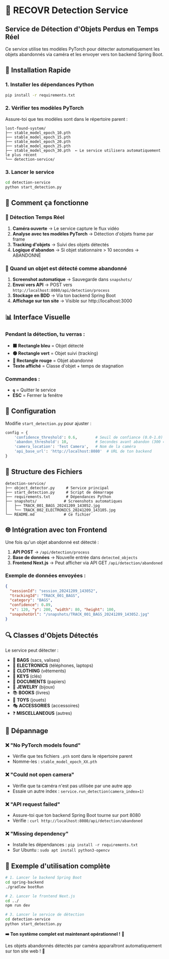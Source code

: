 # 🎯 RECOVR Detection Service

## Service de Détection d'Objets Perdus en Temps Réel

Ce service utilise tes modèles PyTorch pour détecter automatiquement les objets abandonnés via caméra et les envoyer vers ton backend Spring Boot.

## 🚀 Installation Rapide

### 1. Installer les dépendances Python
```bash
pip install -r requirements.txt
```

### 2. Vérifier tes modèles PyTorch
Assure-toi que tes modèles sont dans le répertoire parent :
```
lost-found-system/
├── stable_model_epoch_10.pth
├── stable_model_epoch_15.pth
├── stable_model_epoch_20.pth
├── stable_model_epoch_25.pth
├── stable_model_epoch_30.pth  ← Le service utilisera automatiquement le plus récent
└── detection-service/
```

### 3. Lancer le service
```bash
cd detection-service
python start_detection.py
```

## 🎥 Comment ça fonctionne

### 📸 **Détection Temps Réel**
1. **Caméra ouverte** → Le service capture le flux vidéo
2. **Analyse avec tes modèles PyTorch** → Détection d'objets frame par frame
3. **Tracking d'objets** → Suivi des objets détectés
4. **Logique d'abandon** → Si objet stationnaire > 10 secondes → ABANDONNÉ

### 🚨 **Quand un objet est détecté comme abandonné**
1. **Screenshot automatique** → Sauvegarde dans `snapshots/`
2. **Envoi vers API** → POST vers `http://localhost:8080/api/detection/process`
3. **Stockage en BDD** → Via ton backend Spring Boot
4. **Affichage sur ton site** → Visible sur http://localhost:3000

## 📊 **Interface Visuelle**

### Pendant la détection, tu verras :
- **🟦 Rectangle bleu** = Objet détecté
- **🟢 Rectangle vert** = Objet suivi (tracking)
- **🔴 Rectangle rouge** = Objet abandonné
- **Texte affiché** = Classe d'objet + temps de stagnation

### Commandes :
- **`q`** = Quitter le service
- **ESC** = Fermer la fenêtre

## 🔧 Configuration

Modifie `start_detection.py` pour ajuster :

```python
config = {
    'confidence_threshold': 0.6,        # Seuil de confiance (0.0-1.0)
    'abandon_threshold': 10,            # Secondes avant abandon (300 = 5min)
    'camera_location': 'Test Camera',   # Nom de la caméra
    'api_base_url': 'http://localhost:8080'  # URL de ton backend
}
```

## 📁 Structure des Fichiers

```
detection-service/
├── object_detector.py     # Service principal
├── start_detection.py     # Script de démarrage
├── requirements.txt       # Dépendances Python
├── snapshots/            # Screenshots automatiques
│   ├── TRACK_001_BAGS_20241209_143052.jpg
│   └── TRACK_002_ELECTRONICS_20241209_143105.jpg
└── README.md             # Ce fichier
```

## 🌐 Intégration avec ton Frontend

Une fois qu'un objet abandonné est détecté :

1. **API POST** → `/api/detection/process`
2. **Base de données** → Nouvelle entrée dans `detected_objects`
3. **Frontend Next.js** → Peut afficher via API GET `/api/detection/abandoned`

### Exemple de données envoyées :
```json
{
  "sessionId": "session_20241209_143052",
  "trackingId": "TRACK_001_BAGS",
  "category": "BAGS",
  "confidence": 0.89,
  "x": 120, "y": 200, "width": 80, "height": 100,
  "snapshotUrl": "/snapshots/TRACK_001_BAGS_20241209_143052.jpg"
}
```

## 🔍 Classes d'Objets Détectés

Le service peut détecter :
- 🎒 **BAGS** (sacs, valises)
- 📱 **ELECTRONICS** (téléphones, laptops)
- 👕 **CLOTHING** (vêtements)
- 🔑 **KEYS** (clés)
- 📄 **DOCUMENTS** (papiers)
- 💍 **JEWELRY** (bijoux)
- 📚 **BOOKS** (livres)
- 🧸 **TOYS** (jouets)
- 🎭 **ACCESSORIES** (accessoires)
- ❓ **MISCELLANEOUS** (autres)

## 🐛 Dépannage

### ❌ "No PyTorch models found"
- Vérifie que tes fichiers `.pth` sont dans le répertoire parent
- Nomme-les : `stable_model_epoch_XX.pth`

### ❌ "Could not open camera"
- Vérifie que ta caméra n'est pas utilisée par une autre app
- Essaie un autre index : `service.run_detection(camera_index=1)`

### ❌ "API request failed"
- Assure-toi que ton backend Spring Boot tourne sur port 8080
- Vérifie : `curl http://localhost:8080/api/detection/abandoned`

### ❌ "Missing dependency"
- Installe les dépendances : `pip install -r requirements.txt`
- Sur Ubuntu : `sudo apt install python3-opencv`

## 🎯 Exemple d'utilisation complète

```bash
# 1. Lancer le backend Spring Boot
cd spring-backend
./gradlew bootRun

# 2. Lancer le frontend Next.js  
cd ../
npm run dev

# 3. Lancer le service de détection
cd detection-service
python start_detection.py
```

**➡️ Ton système complet est maintenant opérationnel !** 🚀

Les objets abandonnés détectés par caméra apparaîtront automatiquement sur ton site web ! 🎉 